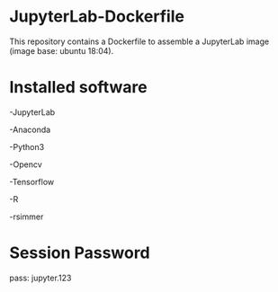 # JupyterLab-Dockerfile
This repository contains a Dockerfile to assemble a JupyterLab image (image base: ubuntu 18:04). 


# Installed software


  -JupyterLab
  
  
  -Anaconda
  
  
  -Python3
  
  
  -Opencv
  
  
  -Tensorflow
  
  
  -R
  
  
  -rsimmer
  
  
  
# Session Password 
pass: jupyter.123
  
